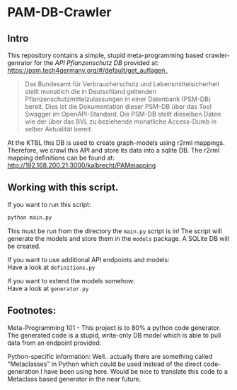 # PAM-DB-Crawler

## Intro

This repository contains a simple, stupid meta-programming based crawler-genrator for the _API Pflanzenschutz DB_ provided at: https://psm.tech4germany.org/#/default/get_auflagen_

> Das Bundesamt für Verbraucherschutz und Lebensmittelsicherheit stellt monatlich die in Deutschland geltenden Pflanzenschutzmittelzulassungen in einer Datenbank (PSM-DB) bereit. Dies ist die Dokumentation dieser PSM-DB über das Tool Swagger im OpenAPI-Standard. Die PSM-DB stellt dieselben Daten wie der über das BVL zu beziehende monatliche Access-Dumb in selber Aktualität bereit.

At the KTBL this DB is used to create graph-models using r2rml mappings. Therefore, we crawl this API and store its data into a sqlite DB. The r2rml mapping definitions can be 
found at: http://192.168.200.21:3000/kalbrecht/PAMmapping

## Working with this script.

If you want to run this script:  
```python
python main.py
```
This must be run from the directory the `main.py` script is in! The script will generate the models and store them in the `models` package. A SQLite DB will be created.

If you want to use additional API endpoints and models:  
Have a look at `definitions.py`

If you want to extend the models somehow:  
Have a look at `generator.py`

## Footnotes: 
Meta-Programming 101 - This project is to 80% a python code generator. The generated code is a stupid, write-only DB model which is able to pull data from an endpoint provided.

Python-specific information: Well.. actually there are something called "Metaclasses" in Python which could be used instead of the direct code-generation I have been using here. Would be nice to translate this code to a Metaclass based generator in the near future.
